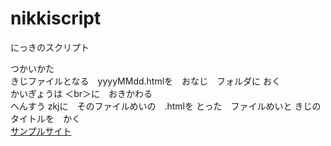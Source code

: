 # nikkiscript
にっきのスクリプト  
  
つかいかた  
きじファイルとなる　yyyyMMdd.htmlを　おなじ　フォルダに おく  
かいぎょうは ＜br＞に　おきかわる  
へんすう zkjに　そのファイルめいの　.htmlを とった　ファイルめいと きじのタイトルを　かく  
[サンプルサイト](http://cgengo.webcrow.jp/nikki/)  

